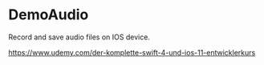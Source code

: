 # DemoAudio
Record and save audio files on IOS device.

https://www.udemy.com/der-komplette-swift-4-und-ios-11-entwicklerkurs
